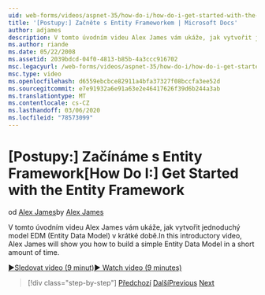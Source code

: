 ```yaml
---
uid: web-forms/videos/aspnet-35/how-do-i/how-do-i-get-started-with-the-entity-framework
title: '[Postupy:] Začněte s Entity Frameworkem | Microsoft Docs'
author: adjames
description: V tomto úvodním videu Alex James vám ukáže, jak vytvořit jednoduchý model EDM (Entity Data Model) v krátké době.
ms.author: riande
ms.date: 05/22/2008
ms.assetid: 2039bdcd-04f0-4813-b85b-4a3ccc916702
msc.legacyurl: /web-forms/videos/aspnet-35/how-do-i/how-do-i-get-started-with-the-entity-framework
msc.type: video
ms.openlocfilehash: d6559ebcbce82911a4bfa37327f08bccfa3ee52d
ms.sourcegitcommit: e7e91932a6e91a63e2e46417626f39d6b244a3ab
ms.translationtype: MT
ms.contentlocale: cs-CZ
ms.lasthandoff: 03/06/2020
ms.locfileid: "78573099"
---
```

# <a name="how-do-i-get-started-with-the-entity-framework"></a><span data-ttu-id="37410-103">[Postupy:] Začínáme s Entity Framework</span><span class="sxs-lookup"><span data-stu-id="37410-103">[How Do I:] Get Started with the Entity Framework</span></span>

<span data-ttu-id="37410-104">od [Alex James](https://github.com/adjames)</span><span class="sxs-lookup"><span data-stu-id="37410-104">by [Alex James](https://github.com/adjames)</span></span>

<span data-ttu-id="37410-105">V tomto úvodním videu Alex James vám ukáže, jak vytvořit jednoduchý model EDM (Entity Data Model) v krátké době.</span><span class="sxs-lookup"><span data-stu-id="37410-105">In this introductory video, Alex James will show you how to build a simple Entity Data Model in a short amount of time.</span></span>

[<span data-ttu-id="37410-106">&#9654;Sledovat video (9 minut)</span><span class="sxs-lookup"><span data-stu-id="37410-106">&#9654; Watch video (9 minutes)</span></span>](https://channel9.msdn.com/Blogs/ASP-NET-Site-Videos/how-do-i-get-started-with-the-entity-framework)

> [!div class="step-by-step"]
> <span data-ttu-id="37410-107">[Předchozí](how-do-i-converting-a-net-20-windows-forms-application-to-net-35.md)
> [Další](how-do-i-use-the-new-entity-data-source.md)</span><span class="sxs-lookup"><span data-stu-id="37410-107">[Previous](how-do-i-converting-a-net-20-windows-forms-application-to-net-35.md)
[Next](how-do-i-use-the-new-entity-data-source.md)</span></span>
